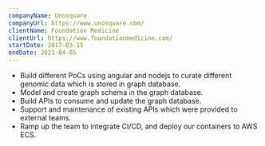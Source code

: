 ```yaml
---
companyName: Unosquare
companyUrl: https://www.unosquare.com/
clientName: Foundation Medicine
clientUrl: https://www.foundationmedicine.com/
startDate: 2017-03-15
endDate: 2021-04-05
---
```


- Build different PoCs using angular and nodejs to curate different genomic data which is stored in graph database.
- Model and create graph schema in the graph database.
- Build APIs to consume and update the graph database.
- Support and maintenance of existing APIs which were provided to external teams.
- Ramp up the team to integrate CI/CD, and deploy our containers to AWS ECS.
